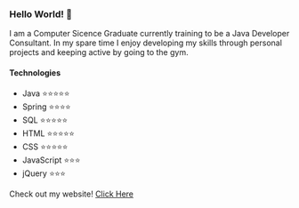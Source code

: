 ### Hello World! 👋
I am a Computer Sicence Graduate currently training to be a Java Developer Consultant. In my spare time I enjoy developing my skills through personal projects and keeping active by going to the gym.

#### Technologies
- Java ⭐⭐⭐⭐⭐
- Spring ⭐⭐⭐⭐
- SQL ⭐⭐⭐⭐⭐
- HTML ⭐⭐⭐⭐⭐
- CSS ⭐⭐⭐⭐⭐
- JavaScript ⭐⭐⭐
- jQuery ⭐⭐⭐

Check out my website!
[Click Here](https://bradleywilliams.co.uk/)

<!--
**bsrwilliams/bsrwilliams** is a ✨ _special_ ✨ repository because its `README.md` (this file) appears on your GitHub profile.

Here are some ideas to get you started:

- 🔭 I’m currently working on ...
- 🌱 I’m currently learning ...
- 👯 I’m looking to collaborate on ...
- 🤔 I’m looking for help with ...
- 💬 Ask me about ...
- 📫 How to reach me: ...
- 😄 Pronouns: ...
- ⚡ Fun fact: ...
-->
